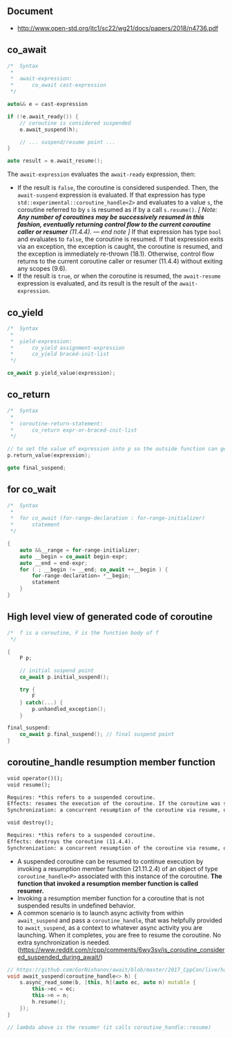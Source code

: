 ## Document

- http://www.open-std.org/jtc1/sc22/wg21/docs/papers/2018/n4736.pdf

## co_await

```c++
/*  Syntax
 *
 *  await-expression:
 *      co_await cast-expression
 */

auto&& e = cast-expression

if (!e.await_ready()) {
    // coroutine is considered suspended
    e.await_suspend(h);

    // ... suspend/resume point ...
}

auto result = e.await_resume();
```

The `await-expression` evaluates the `await-ready` expression, then:

- If the result is `false`, the coroutine is considered suspended. Then, the `await-suspend` expression is evaluated. If that expression has type `std::experimental::coroutine_handle<Z>` and evaluates to a value `s`, the coroutine referred to by `s` is resumed as if by a call `s.resume()`. *[ Note: **Any number of coroutines may be successively resumed in this fashion, eventually returning control flow to the current coroutine caller or resumer** (11.4.4). — end note ]* If that expression has type `bool` and evaluates to `false`, the coroutine is resumed. If that expression exits via an exception, the exception is caught, the coroutine is resumed, and the exception is immediately re-thrown (18.1). Otherwise, control flow returns to the current coroutine caller or resumer (11.4.4) without exiting any scopes (9.6).
- If the result is `true`, or when the coroutine is resumed, the `await-resume` expression is evaluated, and its result is the result of the `await-expression`.

## co_yield

```c++
/*  Syntax
 *
 *  yield-expression:
 *      co_yield assignment-expression
 *      co_yield braced-init-list
 */

co_await p.yield_value(expression);
```

## co_return

```c++
/*  Syntax
 *
 *  coroutine-return-statement:
 *      co_return expr-or-braced-init-list
 */

// to set the value of expression into p so the outside function can get it
p.return_value(expression);

goto final_suspend;
```

## for co_wait

```c++
/*  Syntax
 *
 *  for co_await (for-range-declaration : for-range-initializer)
 *      statement
 */

{
    auto &&__range = for-range-initializer;
    auto __begin = co_await begin-expr;
    auto __end = end-expr;
    for ( ; __begin != __end; co_await ++__begin ) {
        for-range-declaration= *__begin;
        statement
    }
}
```

## High level view of generated code of coroutine

```c++
/*  f is a coroutine, F is the function body of f
 */

{
    P p;

    // initial suspend point
    co_await p.initial_suspend();

    try {
        F
    } catch(...) {
        p.unhandled_exception();
    }

final_suspend:
    co_await p.final_suspend(); // final suspend point
}
```

## coroutine_handle resumption member function

```txt
void operator()();
void resume();

Requires: *this refers to a suspended coroutine.
Effects: resumes the execution of the coroutine. If the coroutine was suspended at its final suspend point, behavior is undefined.
Synchronization: a concurrent resumption of the coroutine via resume, operator(), or destroy may result in a data race.
```

```txt
void destroy();

Requires: *this refers to a suspended coroutine.
Effects: destroys the coroutine (11.4.4).
Synchronization: a concurrent resumption of the coroutine via resume, operator(), or destroy may result in a data race.
```

- A suspended coroutine can be resumed to continue execution by invoking a resumption member function (21.11.2.4) of an object of type `coroutine_handle<P>` associated with this instance of the coroutine. **The function that invoked a resumption member function is called resumer.**
- Invoking a resumption member function for a coroutine that is not suspended results in undefined behavior.
- A common scenario is to launch async activity from within `await_suspend` and pass a `coroutine_handle`, that was helpfully provided to `await_suspend`, as a context to whatever async activity you are launching. When it completes, you are free to resume the coroutine. No extra synchronization is needed. (https://www.reddit.com/r/cpp/comments/6wy3sv/is_coroutine_considered_suspended_during_await/)

```c++
// https://github.com/GorNishanov/await/blob/master/2017_CppCon/live/hard1.cpp
void await_suspend(coroutine_handle<> h) {
    s.async_read_some(b, [this, h](auto ec, auto n) mutable {
        this->ec = ec;
        this->n = n;
        h.resume();
    });
}

// lambda above is the resumer (it calls coroutine_handle::resume)
```
